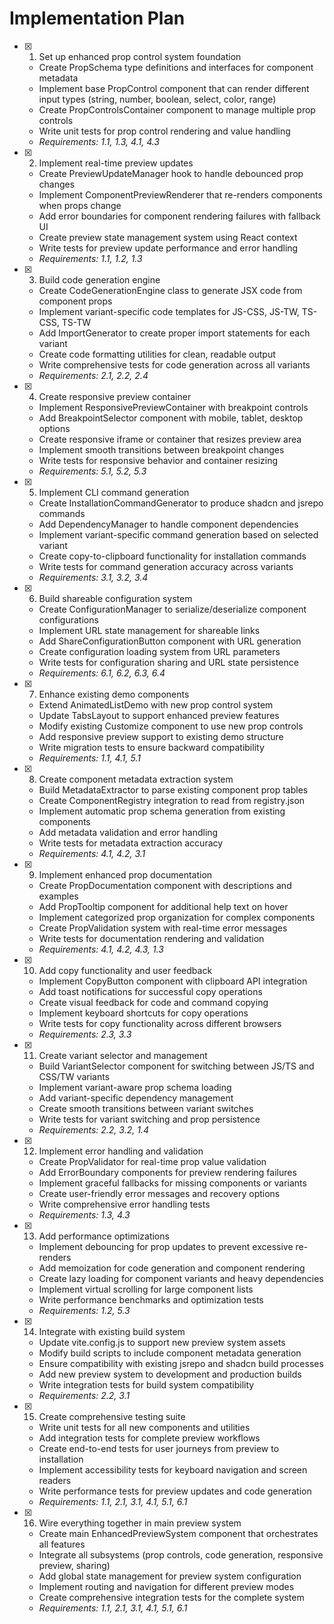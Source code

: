 # Implementation Plan

- [x] 1. Set up enhanced prop control system foundation
  - Create PropSchema type definitions and interfaces for component metadata
  - Implement base PropControl component that can render different input types (string, number, boolean, select, color, range)
  - Create PropControlsContainer component to manage multiple prop controls
  - Write unit tests for prop control rendering and value handling
  - _Requirements: 1.1, 1.3, 4.1, 4.3_

- [x] 2. Implement real-time preview updates
  - Create PreviewUpdateManager hook to handle debounced prop changes
  - Implement ComponentPreviewRenderer that re-renders components when props change
  - Add error boundaries for component rendering failures with fallback UI
  - Create preview state management system using React context
  - Write tests for preview update performance and error handling
  - _Requirements: 1.1, 1.2, 1.3_

- [x] 3. Build code generation engine
  - Create CodeGenerationEngine class to generate JSX code from component props
  - Implement variant-specific code templates for JS-CSS, JS-TW, TS-CSS, TS-TW
  - Add ImportGenerator to create proper import statements for each variant
  - Create code formatting utilities for clean, readable output
  - Write comprehensive tests for code generation across all variants
  - _Requirements: 2.1, 2.2, 2.4_

- [x] 4. Create responsive preview container
  - Implement ResponsivePreviewContainer with breakpoint controls
  - Add BreakpointSelector component with mobile, tablet, desktop options
  - Create responsive iframe or container that resizes preview area
  - Implement smooth transitions between breakpoint changes
  - Write tests for responsive behavior and container resizing
  - _Requirements: 5.1, 5.2, 5.3_

- [x] 5. Implement CLI command generation
  - Create InstallationCommandGenerator to produce shadcn and jsrepo commands
  - Add DependencyManager to handle component dependencies
  - Implement variant-specific command generation based on selected variant
  - Create copy-to-clipboard functionality for installation commands
  - Write tests for command generation accuracy across variants
  - _Requirements: 3.1, 3.2, 3.4_

- [x] 6. Build shareable configuration system
  - Create ConfigurationManager to serialize/deserialize component configurations
  - Implement URL state management for shareable links
  - Add ShareConfigurationButton component with URL generation
  - Create configuration loading system from URL parameters
  - Write tests for configuration sharing and URL state persistence
  - _Requirements: 6.1, 6.2, 6.3, 6.4_

- [x] 7. Enhance existing demo components
  - Extend AnimatedListDemo with new prop control system
  - Update TabsLayout to support enhanced preview features
  - Modify existing Customize component to use new prop controls
  - Add responsive preview support to existing demo structure
  - Write migration tests to ensure backward compatibility
  - _Requirements: 1.1, 4.1, 5.1_

- [x] 8. Create component metadata extraction system
  - Build MetadataExtractor to parse existing component prop tables
  - Create ComponentRegistry integration to read from registry.json
  - Implement automatic prop schema generation from existing components
  - Add metadata validation and error handling
  - Write tests for metadata extraction accuracy
  - _Requirements: 4.1, 4.2, 3.1_

- [x] 9. Implement enhanced prop documentation
  - Create PropDocumentation component with descriptions and examples
  - Add PropTooltip component for additional help text on hover
  - Implement categorized prop organization for complex components
  - Create PropValidation system with real-time error messages
  - Write tests for documentation rendering and validation
  - _Requirements: 4.1, 4.2, 4.3, 1.3_

- [x] 10. Add copy functionality and user feedback
  - Implement CopyButton component with clipboard API integration
  - Add toast notifications for successful copy operations
  - Create visual feedback for code and command copying
  - Implement keyboard shortcuts for copy operations
  - Write tests for copy functionality across different browsers
  - _Requirements: 2.3, 3.3_

- [x] 11. Create variant selector and management
  - Build VariantSelector component for switching between JS/TS and CSS/TW variants
  - Implement variant-aware prop schema loading
  - Add variant-specific dependency management
  - Create smooth transitions between variant switches
  - Write tests for variant switching and prop persistence
  - _Requirements: 2.2, 3.2, 1.4_

- [x] 12. Implement error handling and validation
  - Create PropValidator for real-time prop value validation
  - Add ErrorBoundary components for preview rendering failures
  - Implement graceful fallbacks for missing components or variants
  - Create user-friendly error messages and recovery options
  - Write comprehensive error handling tests
  - _Requirements: 1.3, 4.3_

- [x] 13. Add performance optimizations
  - Implement debouncing for prop updates to prevent excessive re-renders
  - Add memoization for code generation and component rendering
  - Create lazy loading for component variants and heavy dependencies
  - Implement virtual scrolling for large component lists
  - Write performance benchmarks and optimization tests
  - _Requirements: 1.2, 5.3_

- [x] 14. Integrate with existing build system
  - Update vite.config.js to support new preview system assets
  - Modify build scripts to include component metadata generation
  - Ensure compatibility with existing jsrepo and shadcn build processes
  - Add new preview system to development and production builds
  - Write integration tests for build system compatibility
  - _Requirements: 2.2, 3.1_

- [x] 15. Create comprehensive testing suite
  - Write unit tests for all new components and utilities
  - Add integration tests for complete preview workflows
  - Create end-to-end tests for user journeys from preview to installation
  - Implement accessibility tests for keyboard navigation and screen readers
  - Write performance tests for preview updates and code generation
  - _Requirements: 1.1, 2.1, 3.1, 4.1, 5.1, 6.1_

- [x] 16. Wire everything together in main preview system
  - Create main EnhancedPreviewSystem component that orchestrates all features
  - Integrate all subsystems (prop controls, code generation, responsive preview, sharing)
  - Add global state management for preview system configuration
  - Implement routing and navigation for different preview modes
  - Create comprehensive integration tests for the complete system
  - _Requirements: 1.1, 2.1, 3.1, 4.1, 5.1, 6.1_